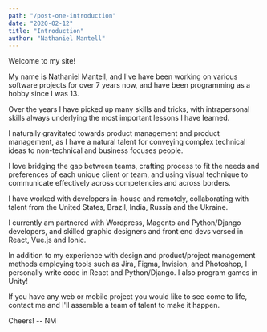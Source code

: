 ```yaml
---
path: "/post-one-introduction"
date: "2020-02-12"
title: "Introduction"
author: "Nathaniel Mantell"
---
```


Welcome to my site!

My name is Nathaniel Mantell, and I've have been working on various software projects for over 7 years now, and have been programming as a hobby since I was 13.

Over the years I have picked up many skills and tricks, with intrapersonal skills always underlying the most important lessons I have learned.

I naturally gravitated towards product management and product management, as I have a natural talent for conveying complex technical ideas to non-technical and business focuses people.

I love bridging the gap between teams, crafting process to fit the needs and preferences of each unique client or team, and using visual technique to communicate effectively across competencies and across borders.

I have worked with developers in-house and remotely, collaborating with talent from the United States, Brazil, India, Russia and the Ukraine.

I currently am partnered with Wordpress, Magento and Python/Django developers, and skilled graphic designers and front end devs versed in React, Vue.js and Ionic.

In addition to my experience with design and product/project management methods employing tools such as Jira, Figma, Invision, and Photoshop, I personally write code in React and Python/Django. I also program games in Unity!

If you have any web or mobile project you would like to see come to life, contact me and I'll assemble a team of talent to make it happen.

Cheers!
-- NM
